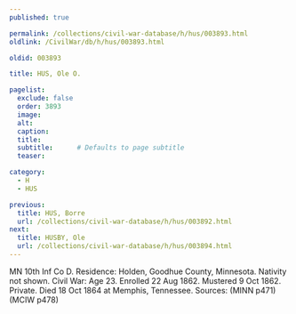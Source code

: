 ```yaml
---
published: true

permalink: /collections/civil-war-database/h/hus/003893.html
oldlink: /CivilWar/db/h/hus/003893.html

oldid: 003893

title: HUS, Ole O.

pagelist:
  exclude: false
  order: 3893
  image: 
  alt:
  caption:
  title:
  subtitle:      # Defaults to page subtitle
  teaser:

category: 
  - H 
  - HUS

previous:
  title: HUS, Borre
  url: /collections/civil-war-database/h/hus/003892.html  
next:
  title: HUSBY, Ole
  url: /collections/civil-war-database/h/hus/003894.html   
---
```

MN 10th Inf Co D. Residence: Holden, Goodhue County, Minnesota. Nativity not shown. Civil War: Age 23. Enrolled 22 Aug 1862. Mustered 9 Oct 1862. Private. Died 18 Oct 1864 at Memphis, Tennessee. Sources: (MINN p471) (MCIW p478)